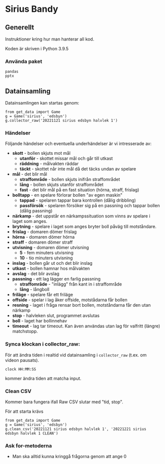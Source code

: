 # Sirius Bandy
## Generellt
Instruktioner kring hur man hanterar all kod. 

Koden är skriven i Python 3.9.5

### Använda paket
```
pandas
pptx
```

## Datainsamling
Datainsamlingen kan startas genom:
```
from get_data import Game
g = Game('sirius', 'edsbyn')
g.collector_raw('20221121 sirius edsbyn halvlek 1')
```

### Händelser
Följande händelser och eventuella underhändelser är vi intresserade av:
* **skott** - bollen skjuts mot mål
  * **utanför** - skottet missar mål och går till utkast
  * **räddning** - målvakten räddar
  * **täckt** - skottet når inte mål då det täcks undan av spelare
* **mål** - det blir mål
  * **straffområde** - bollen skjuts inifrån straffområdet 
  * **lång** - bollen skjuts utanför straffområdet
  * **fast** - det blir mål på en fast situation (hörna, straff, frislag)
* **bolltapp** - en spelare förlorar bollen "av egen maskin"
  * **tappad** - spelaren tappar bara kontrollen (dålig dribbling)
  * **passförsök** - spelaren försöker sig på en passning och tappar bollen (dålig passning)
* **närkamp** - det uppstår en närkampssituation som vinns av spelare i laget som anges. 
* **brytning** - spelare i laget som anges bryter boll påväg till motståndare.
* **frislag** - domaren dömer frislag
* **hörna** - domaren dömer hörna
* **straff** - domaren dömer straff
* **utvisning** - domaren dömer utvisning
  * **5** - fem minuters utvisning
  * **10** - tio minuters utvisning 
* **inslag** - bollen går ut och det blir inslag
* **utkast** - bollen hamnar hos målvakten
* **avslag** - det blir avslag
* **passning** - ett lag lägger en farlig passning 
  * **straffområde** - "inlägg" från kant in i straffområde
  * **lång** - långboll
* **friläge** - spelare får ett friläge
* **offside** - spelar i lag åker offside, motstådarna får bollen
* **resning** - laget i fråga rensar bort bollen, motståndarna får den utan närkamp
* **stop** - halvleken slut, programmet avslutas
* **boll** - laget har bollinnehav
* **timeout** - lag tar timeout. Kan även användas utan lag för valfritt (längre) matchstopp. 

### Synca klockan i collector_raw:
För att ändra tiden i realtid vid datainsamling i ```collector_raw``` (t.ex. om videon pausats).
```
clock HH:MM:SS
```

kommer ändra tiden att matcha input.

### Clean CSV
Kommer bara fungera ifall Raw CSV slutar med "tid, stop".

För att starta krävs
```
from get_data import Game
g = Game('sirius', 'edsbyn')
g.clean_csv('20221121 sirius edsbyn halvlek 1', '20221221 sirius edsbyn halvlek 1 CLEAN')
```

### Ask for-metoderna
* Man ska alltid kunna kringgå frågorna genom att ange 0




